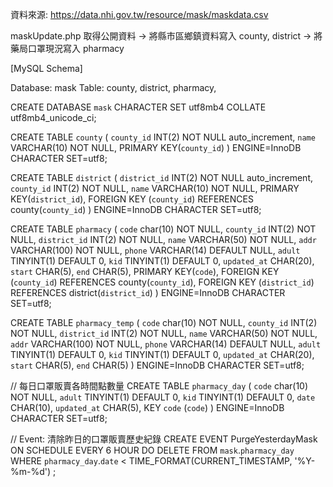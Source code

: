 ﻿資料來源: https://data.nhi.gov.tw/resource/mask/maskdata.csv

maskUpdate.php 取得公開資料 -> 將縣市區鄉鎮資料寫入 county, district -> 將藥局口罩現況寫入 pharmacy

[MySQL Schema]

Database: mask
Table: county, district, pharmacy,

CREATE DATABASE `mask` CHARACTER SET utf8mb4 COLLATE utf8mb4_unicode_ci;

CREATE TABLE `county` (
    `county_id` INT(2) NOT NULL auto_increment,
    `name` VARCHAR(10)  NOT NULL,
    PRIMARY KEY(`county_id`)
) ENGINE=InnoDB CHARACTER SET=utf8;

CREATE TABLE `district` (
    `district_id` INT(2) NOT NULL auto_increment,
    `county_id` INT(2) NOT NULL,
    `name` VARCHAR(10)  NOT NULL,
    PRIMARY KEY(`district_id`),
    FOREIGN KEY (`county_id`) REFERENCES county(`county_id`)
) ENGINE=InnoDB CHARACTER SET=utf8;

CREATE TABLE `pharmacy` (
    `code` char(10) NOT NULL,
    `county_id` INT(2) NOT NULL,
    `district_id` INT(2) NOT NULL,
    `name` VARCHAR(50) NOT NULL,
    `addr` VARCHAR(100) NOT NULL,
    `phone` VARCHAR(14) DEFAULT NULL,
    `adult` TINYINT(1) DEFAULT 0,
    `kid` TINYINT(1) DEFAULT 0,
    `updated_at` CHAR(20),
    `start` CHAR(5),
    `end` CHAR(5),
    PRIMARY KEY(`code`),
    FOREIGN KEY (`county_id`) REFERENCES county(`county_id`),
    FOREIGN KEY (`district_id`) REFERENCES district(`district_id`)
) ENGINE=InnoDB CHARACTER SET=utf8;

CREATE TABLE `pharmacy_temp` (
    `code` char(10) NOT NULL,
    `county_id` INT(2) NOT NULL,
    `district_id` INT(2) NOT NULL,
    `name` VARCHAR(50) NOT NULL,
    `addr` VARCHAR(100) NOT NULL,
    `phone` VARCHAR(14) DEFAULT NULL,
    `adult` TINYINT(1) DEFAULT 0,
    `kid` TINYINT(1) DEFAULT 0,
    `updated_at`  CHAR(20),
    `start` CHAR(5),
    `end` CHAR(5)
) ENGINE=InnoDB CHARACTER SET=utf8;

// 每日口罩販賣各時間點數量
CREATE TABLE `pharmacy_day` (
    `code` char(10) NOT NULL,
    `adult` TINYINT(1) DEFAULT 0,
    `kid` TINYINT(1) DEFAULT 0,
    `date` CHAR(10),
    `updated_at` CHAR(5),
    KEY `code` (`code`)
) ENGINE=InnoDB CHARACTER SET=utf8;

// Event: 清除昨日的口罩販賣歷史紀錄
CREATE EVENT PurgeYesterdayMask
ON SCHEDULE EVERY 6 HOUR 
DO 
    DELETE FROM `mask`.`pharmacy_day` WHERE `pharmacy_day`.`date` < TIME_FORMAT(CURRENT_TIMESTAMP, '%Y-%m-%d') ;